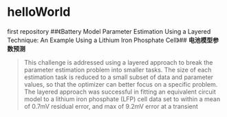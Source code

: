 # helloWorld
first repository
##《Battery Model Parameter Estimation Using a Layered Technique: An Example Using a Lithium Iron Phosphate Cell》##
**电池模型参数预测**
> This challenge is addressed using a layered approach to break
the parameter estimation problem into smaller tasks. The size
of each estimation task is reduced to a small subset of data and
parameter values, so that the optimizer can better focus on a
specific problem. The layered approach was successful in
fitting an equivalent circuit model to a lithium iron phosphate
(LFP) cell data set to within a mean of 0.7mV residual error,
and max of 9.2mV error at a transient
